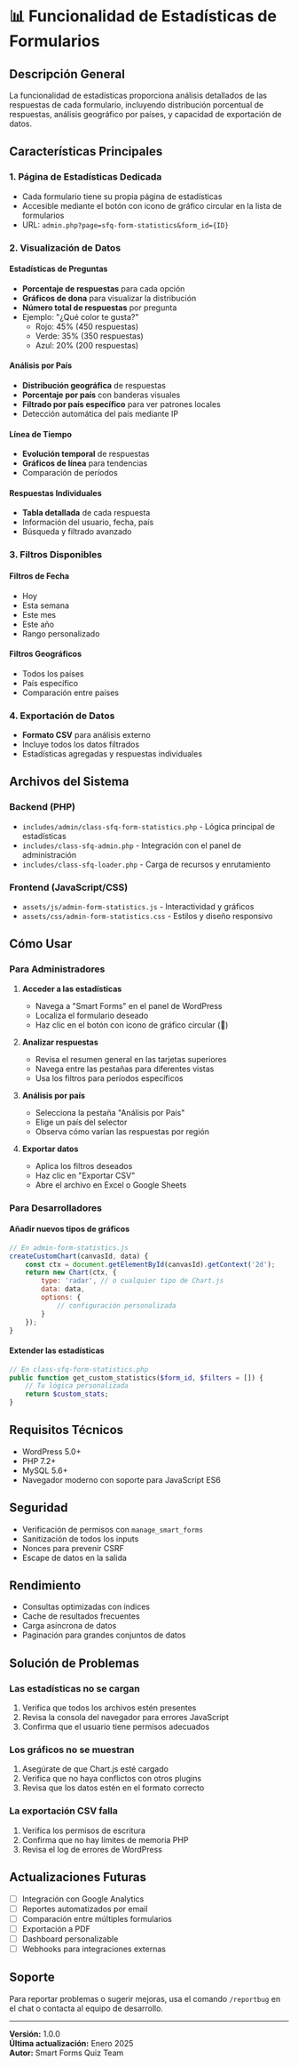 # 📊 Funcionalidad de Estadísticas de Formularios

## Descripción General

La funcionalidad de estadísticas proporciona análisis detallados de las respuestas de cada formulario, incluyendo distribución porcentual de respuestas, análisis geográfico por países, y capacidad de exportación de datos.

## Características Principales

### 1. **Página de Estadísticas Dedicada**
- Cada formulario tiene su propia página de estadísticas
- Accesible mediante el botón con icono de gráfico circular en la lista de formularios
- URL: `admin.php?page=sfq-form-statistics&form_id={ID}`

### 2. **Visualización de Datos**

#### Estadísticas de Preguntas
- **Porcentaje de respuestas** para cada opción
- **Gráficos de dona** para visualizar la distribución
- **Número total de respuestas** por pregunta
- Ejemplo: "¿Qué color te gusta?" 
  - Rojo: 45% (450 respuestas)
  - Verde: 35% (350 respuestas)
  - Azul: 20% (200 respuestas)

#### Análisis por País
- **Distribución geográfica** de respuestas
- **Porcentaje por país** con banderas visuales
- **Filtrado por país específico** para ver patrones locales
- Detección automática del país mediante IP

#### Línea de Tiempo
- **Evolución temporal** de respuestas
- **Gráficos de línea** para tendencias
- Comparación de períodos

#### Respuestas Individuales
- **Tabla detallada** de cada respuesta
- Información del usuario, fecha, país
- Búsqueda y filtrado avanzado

### 3. **Filtros Disponibles**

#### Filtros de Fecha
- Hoy
- Esta semana
- Este mes
- Este año
- Rango personalizado

#### Filtros Geográficos
- Todos los países
- País específico
- Comparación entre países

### 4. **Exportación de Datos**
- **Formato CSV** para análisis externo
- Incluye todos los datos filtrados
- Estadísticas agregadas y respuestas individuales

## Archivos del Sistema

### Backend (PHP)
- `includes/admin/class-sfq-form-statistics.php` - Lógica principal de estadísticas
- `includes/class-sfq-admin.php` - Integración con el panel de administración
- `includes/class-sfq-loader.php` - Carga de recursos y enrutamiento

### Frontend (JavaScript/CSS)
- `assets/js/admin-form-statistics.js` - Interactividad y gráficos
- `assets/css/admin-form-statistics.css` - Estilos y diseño responsivo

## Cómo Usar

### Para Administradores

1. **Acceder a las estadísticas**
   - Navega a "Smart Forms" en el panel de WordPress
   - Localiza el formulario deseado
   - Haz clic en el botón con icono de gráfico circular (🥧)

2. **Analizar respuestas**
   - Revisa el resumen general en las tarjetas superiores
   - Navega entre las pestañas para diferentes vistas
   - Usa los filtros para períodos específicos

3. **Análisis por país**
   - Selecciona la pestaña "Análisis por País"
   - Elige un país del selector
   - Observa cómo varían las respuestas por región

4. **Exportar datos**
   - Aplica los filtros deseados
   - Haz clic en "Exportar CSV"
   - Abre el archivo en Excel o Google Sheets

### Para Desarrolladores

#### Añadir nuevos tipos de gráficos
```javascript
// En admin-form-statistics.js
createCustomChart(canvasId, data) {
    const ctx = document.getElementById(canvasId).getContext('2d');
    return new Chart(ctx, {
        type: 'radar', // o cualquier tipo de Chart.js
        data: data,
        options: {
            // configuración personalizada
        }
    });
}
```

#### Extender las estadísticas
```php
// En class-sfq-form-statistics.php
public function get_custom_statistics($form_id, $filters = []) {
    // Tu lógica personalizada
    return $custom_stats;
}
```

## Requisitos Técnicos

- WordPress 5.0+
- PHP 7.2+
- MySQL 5.6+
- Navegador moderno con soporte para JavaScript ES6

## Seguridad

- Verificación de permisos con `manage_smart_forms`
- Sanitización de todos los inputs
- Nonces para prevenir CSRF
- Escape de datos en la salida

## Rendimiento

- Consultas optimizadas con índices
- Cache de resultados frecuentes
- Carga asíncrona de datos
- Paginación para grandes conjuntos de datos

## Solución de Problemas

### Las estadísticas no se cargan
1. Verifica que todos los archivos estén presentes
2. Revisa la consola del navegador para errores JavaScript
3. Confirma que el usuario tiene permisos adecuados

### Los gráficos no se muestran
1. Asegúrate de que Chart.js esté cargado
2. Verifica que no haya conflictos con otros plugins
3. Revisa que los datos estén en el formato correcto

### La exportación CSV falla
1. Verifica los permisos de escritura
2. Confirma que no hay límites de memoria PHP
3. Revisa el log de errores de WordPress

## Actualizaciones Futuras

- [ ] Integración con Google Analytics
- [ ] Reportes automatizados por email
- [ ] Comparación entre múltiples formularios
- [ ] Exportación a PDF
- [ ] Dashboard personalizable
- [ ] Webhooks para integraciones externas

## Soporte

Para reportar problemas o sugerir mejoras, usa el comando `/reportbug` en el chat o contacta al equipo de desarrollo.

---

**Versión:** 1.0.0  
**Última actualización:** Enero 2025  
**Autor:** Smart Forms Quiz Team
